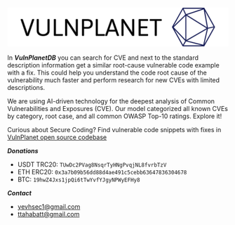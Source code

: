 ![logo](https://raw.githubusercontent.com/VulnPlanet/.github/main/logo1.svg)

In ***VulnPlanetDB*** you can search for CVE and next to the standard description information get a similar root-cause vulnerable code example with a fix. This could help you understand the code root cause of the vulnerability much faster and perform research for new CVEs with limited descriptions.

We are using AI-driven technology for the deepest analysis of Common Vulnerabilities and Exposures (CVE). Our model categorized all known CVEs by category, root case, and all common OWASP Top-10 ratings. Explore it!

Curious about Secure Coding? Find vulnerable code snippets with fixes in [VulnPlanet open source codebase](https://github.com/yevh/VulnPlanet)

***Donations***

- USDT TRC20: ```TUwDc2PVag8NsqrTyHNgPvqjNL8fvrbTzV```
- ETH ERC20: ```0x3a7b09b56dd88d4ae491c5cebb63647836304678```
- BTC: ```19hwZ4Jxs1jpQi6tTwYvfYJgyNPWyEFHy8```

***Contact***

- yevhsec1@gmail.com
- ttahabatt@gmail.com
